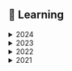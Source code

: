 ## 🌱 Learning

<details>
<summary>2024</summary>

- 자바기반 공공데이터 융합 개발자 양성과정 / KH정보교육원
    - Java
    - Oracle
    - HTML5/ CSS3
    - JavaScript / jQuery
    - Servlet / JSP
    - EL / JSTL, AJAX
    - MyBatis
    - React
    - Spring

- 왕초보를 위한 C언어 / KH정보교육원

- 김영한의 실전자바 / 인프런
    - Spring (입문, 기본편)
    - Java (입문, 기본, 중급 1&2편)

</details>

<details>
<summary>2023</summary>

- <a href="https://www.udemy.com/share/1013gG3@bQ_uIMYvJgwo4ceRG1kuQIafVaLO1dsx8o3NmAPG22KJiFF24Ro-lt9-4cYOwh8_1w==/" target="_blank">The Complete 2024 Web Development Bootcamp / Dr.Angela Yu / Udemy</a>
    - HTML / CSS
    - Bootstrap
    - JavaScript / jQuery
    - Node.js / Express.js / EJS
    - API
    - > 한국에서 취업하려면 어떻게 해야하나 고민 시작. ➡️ Java를 다시 배워야겠다고 판단. 전체 커리큘럼의 60%까지만 수강하고 중단.

- <a href="https://www.udemy.com/share/103IHM3@zBkxQNOAialJXzn95lZOUmCojvSXwYWdMx13gbe9Ms2MOzcRW04KYyr4R-XokeBmGQ==/" target="_blank">100 Days of Code: the Complete Python Pro Bootcamp / Dr.Angela Yu / Udemy</a>
    - > 개념을 배우면서 프로그램을 직접 만들어보는 형식. ➡️ 성취감과 뿌듯함을 느낌!
    - Python
        - BMI Calculator
        - Tip Calculator
        - Pizza Order Program
        - Treasure Island Game
        - Rock Paper Sissors Game
        - Password Generator
        - Hangman game
        - Love Calculator
        - Caesar Cipher
        - Score Grading Program
        - Secret Auction Program
        - Leap Year Checking Program
        - Blackjack Game
        - Number Guessing Program
        - Higher Lower Game
        - Coffee Machine Program

    - Desktop GUI App
        - (Turtle, Tkinter, Files, CSV Data, Pandas, datetime...)
        - Etch-A-Sketch App
        - Snake Game
        - Pong Game
        - Turtle Crossing Game
        - U.S. States Game
        - Nato Alphabet Project
        - Miles to Kilometers Converter
        - Passsword Manager
        - Flash Card App
        - GUI Quiz App (Trivia API)

    - API
        - (smtplib, HTTP, JSON, Environment Variables...)
        - Automated Birthday Wisher Project
        - ISS Overhead Notifier Project
        - Weather SMS Alert Program
            - SMS: Twilio API
            - Weather: OpenWeatherMap API
            - Hosting: PythonAnywhere
        - Stock Trading News Alert Project
        - Habit Tracking Project (Pixel)
        - Workout Tracking Using Google Sheets
        - Flight Deal Finder

    - Web Foundation
        - (HTML, CSS)
        - Movie Ranking Website
        - Birthday Invite Website
        - Colour Vocab Website
        - Motivational Poster Website

    - Web Scraping / Web Automation
        - (Beautiful Soup, Selenium...)
        - 100 Movies that You Must Watch
        - Create a Spotify PlayList (from Billboard Hot 100)
        - Automated Amazon Price Tracker
        - (Game Playing Bot) The Cookie Clicker Prject
        - Automating Job Application on LinkedIn
        - Auto Tinder Swiping Bot
        - Internet Speed Twitter Complaint Bot
        - Instagram Follower Bot
        - Data entry Job Automation

    - Web Development
        - (Command Line, Flask, Jinja, Bootstrap, Flask-WTForms, Bootstrap-Flask, SQLAlchemy, SQLite, RESTful Routing, Werkzeug, Git, Github...)
        - Name Card Website
        - A Startup Website for TinDog
        - Coffee & Wifi Project
        - My Top 10 Movies Website
        - Blog Capstone Project
            - Send Email
            - Validation to Forms
            - Inherited Template
            - CRUD Operations
            - RESTful Routing
            - Authenticatation
            - Encryption and Hashing, Salting
            - Deployment (Heroku)

    - Data Science
        - Data Exploration (Pandas)
            - College Major v.s. Your Salary
                - Highest and Lowest Earning Degrees
                - Majors with the Most Potential vs Lowest Risk
                - Degrees with the Highest Potential
        - Data Visualisation (Matplotlib)
            - Programming Languages
                - Single/Multi-line Graph of number of posts by language over time
        - Data Manupulation
            - LEGO
                - Oldest and Largest LEGO Sets
                - the Number of Sets Published over Time



    - Data Analysis

    - > 처음으로 웹개발 전반을 다 배워봄. data science와 machine learning은 따라만 치는 정도.
    - > Pycharm 사용

</details>

<details>
<summary>2022</summary>

- <a href="https://www.youtube.com/watch?v=oJlCC1DutbA&list=PLW2UjW795-f6xWA2_MUhEVgPauhGl3xIp" target="_blank">자바의 정석 - 기초편 / 남궁성 강사님 / Youtube</a> + 교재
    - 자바 배경지식
    - 변수
    - 연산자
    - 조건문 / 반복문
    - 배열
    - 객체지향 프로그래밍
    - 예외처리
    - java.lang 패키지와 유용한 클래스
    - 날짜와 시간 & 형식화
    - 컬렉션 프레임웍
    - 지네릭스, 열거형, 애너테이션
    - 쓰레드
    - 람다와 스트림
    - 입출력
    - > 자바 문법위주의 과정. 전체과정을 2번 복습했으나 배열까지만 이해하고 나머진 사실 이해못함. 흥미를 잃어버림 ➡️ 지인 추천으로 Python 수강시작

- <a href="https://www.khanacademy.org/computing/ap-computer-science-principles" target="_blank">AP®︎/College Computer Science Principles / Khan Academy</a>
    - Digital information
    - The Internet
    - Programming
    - Algorithms
    - Data Analysis
    - Simulations
    - Online data security
    - Computing innovations
    - > "AP"는 "Advanced Placement"의 약자. 미국과 캐나다에서 고등학생들에게 대학 수준의 과정을 제공하는 프로그램. 학생들이 AP 시험에서 좋은 점수를 받으면 대학 학점을 인정받을 수 있음.
    - > 시험을 위해서 공부했던게 아니라, 순순히 궁금해서 가벼운 마음으로 들었던 시기.
    - > 처음으로 컴퓨터공학에 대한 공부. 그 동안 생각치 않았던 컴퓨터에 대한 전반적인 지식을 알아가는게 재미있었음.

- <a href="https://www.khanacademy.org/computing/computer-programming" target="_blank">Computer programming - JavaScript and the web / Khan Academy</a>
    - JavaScript / jQuery
        - Drawing & Animation
        - Games & Visualizations
        - Making webpages interactive
    - HTML / CSS
    - SQL
    - > 눈에 보이는 애니메이션이나 게임등을 간단하게 만들어봄. ➡️ 직접 무언가를 만들고 그 결과가 눈에 보이는게 재미있었음. 다시 흥미를 찾음.

- <a href="https://www.freecodecamp.org/learn/javascript-algorithms-and-data-structures/" target="_blank">JavaScript Algorithms and Data Structure / freeCodeCamp</a>
    - Basic JavaScript
    - ES6
    - Regular Expressions
    - Data Structures
    - Algorithm Scripting
    - Object Oriented Programming
    - Functional Programming
    - > 문법 위주의 설명 및 퀴즈형 실습. 기본적인 내용은 이해했으나, 실제 만들어본게 없어서 감이 잡히지 않았었음. 문법의 양이 많아지면서 흥미를 잃음. ➡️ 다른 웹사이트 검색하다가 "Khan Academy"를 발견.
</details>

<details>
<summary>2021</summary>

- <a href="https://www.freecodecamp.org/learn/responsive-web-design/" target="_blank">Responsive Web Design / freeCodeCamp</a>
    - HTML / CSS
    - > 처음 코딩이라 신기하기도 했지만, 그림만 그리는 느낌이라 이걸로 뭘 할 수 있을까 하는 의문이 들었음. ➡️ 다음 커리큘럼인 JavaScript 수강

</details>